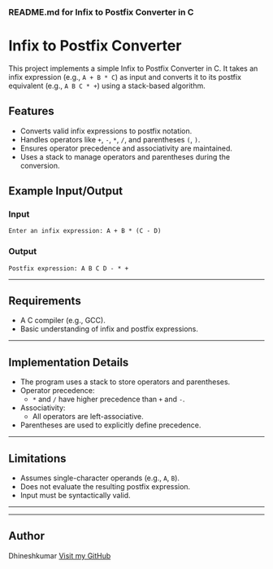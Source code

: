 ### README.md for Infix to Postfix Converter in C

# Infix to Postfix Converter

This project implements a simple Infix to Postfix Converter in C. It takes an infix expression (e.g., `A + B * C`) as input and converts it to its postfix equivalent (e.g., `A B C * +`) using a stack-based algorithm.


## Features

- Converts valid infix expressions to postfix notation.
- Handles operators like `+`, `-`, `*`, `/`, and parentheses `(`, `)`.
- Ensures operator precedence and associativity are maintained.
- Uses a stack to manage operators and parentheses during the conversion.


## Example Input/Output

### Input
```
Enter an infix expression: A + B * (C - D)
```

### Output
```
Postfix expression: A B C D - * +
```

---

## Requirements

- A C compiler (e.g., GCC).
- Basic understanding of infix and postfix expressions.

---

## Implementation Details

- The program uses a stack to store operators and parentheses.
- Operator precedence:
  - `*` and `/` have higher precedence than `+` and `-`.
- Associativity:
  - All operators are left-associative.
- Parentheses are used to explicitly define precedence.

---

## Limitations

- Assumes single-character operands (e.g., `A`, `B`).
- Does not evaluate the resulting postfix expression.
- Input must be syntactically valid.

---



---

## Author

Dhineshkumar [Visit my GitHub](https://github.com/Dhineshkumarprakasam)


```

